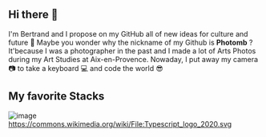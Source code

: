 ## Hi there 👋

I'm Bertrand and I propose on my GitHub all of new ideas for culture and future 🔮
Maybe you wonder why the nickname of my Github is <strong>Photomb</strong> ? It'because I was a photographer in the past and I made a lot of Arts Photos during my Art Studies at Aix-en-Provence.
Nowaday, I put away my camera 📷 to take a keyboard 💻 and code the world 😎

## My favorite Stacks ##
![image](https://github.com/user-attachments/assets/4314fd67-a0bc-4eab-8657-970757b35b15)
https://commons.wikimedia.org/wiki/File:Typescript_logo_2020.svg
